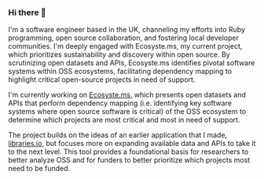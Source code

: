 ### Hi there 👋

I'm a software engineer based in the UK, channeling my efforts into Ruby programming, open source collaboration, and fostering local developer communities. I'm deeply engaged with Ecosyste.ms, my current project, which prioritizes sustainability and discovery within open source. By scrutinizing open datasets and APIs, Ecosyste.ms identifies pivotal software systems within OSS ecosystems, facilitating dependency mapping to highlight critical open-source projects in need of support.

I'm currently working on [Ecosyste.ms](https://github.com/ecosyste-ms), which presents open datasets and APIs that perform dependency mapping (i.e. identifying key software systems where open source software is critical) of the OSS ecosystem to determine which projects are most critical and most in need of support.

The project builds on the ideas of an earlier application that I made, [libraries.io](https://github.com/librariesio/libraries.io), but focuses more on expanding available data and APIs to take it to the next level. This tool provides a foundational basis for researchers to better analyze OSS and for funders to better prioritize which projects most need to be funded.

